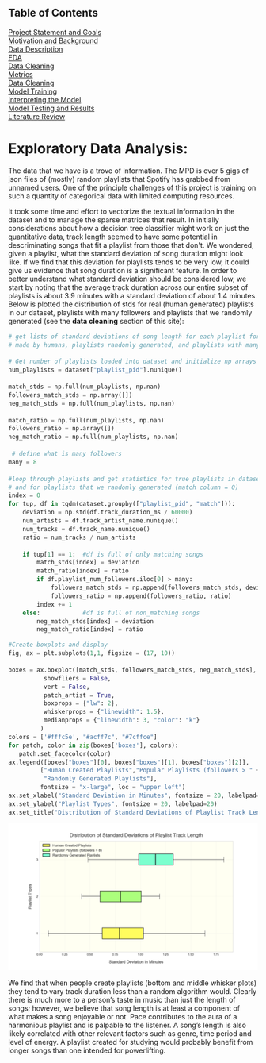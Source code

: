 ## Table of Contents
[Project Statement and Goals](https://tralpha.github.io/spotify-project/project-statement-and-goals.html) <br>
[Motivation and Background](https://tralpha.github.io/spotify-project/motivation-and-background.html) <br>
[Data Description](https://tralpha.github.io/spotify-project/data-description.html) <br>
[EDA](https://tralpha.github.io/spotify-project/eda.html) <br>
[Data Cleaning](https://tralpha.github.io/spotify-project/data-cleaning.html) <br>
[Metrics](https://tralpha.github.io/spotify-project/metrics.html) <br>
[Data Cleaning](https://tralpha.github.io/spotify-project/data-cleaning.html) <br>
[Model Training](https://tralpha.github.io/spotify-project/model-training.html) <br>
[Interpreting the Model](https://tralpha.github.io/spotify-project/interpreting-the-model.html) <br>
[Model Testing and Results](https://tralpha.github.io/spotify-project/model-testing-and-results.html) <br>
[Literature Review](https://tralpha.github.io/spotify-project/literature-review.html) <br>

# Exploratory Data Analysis:

The data that we have is a trove of information.  The MPD is over 5 gigs of json files of (mostly) random playlists that Spotify has grabbed from unnamed users.  One of the principle challenges of this project is training on such a quantity of categorical data with limited computing resources.

It took some time and effort to vectorize the textual information in the dataset and to manage the sparse matrices that result.  In initially considerations about how a decision tree classifier might work on just the quantitative data, track length seemed to have some potential in descriminating songs that fit a playlist from those that don't.  We wondered, given a playlist, what the standard deviation of song duration might look like. If we find that this deviation for playlists tends to be very low, it could give us evidence that song duration is a significant feature. In order to better understand what standard deviation should be considered low, we start by noting that the average track duration across our entire subset of playlists is about 3.9 minutes with a standard deviation of about 1.4 minutes.  Below is plotted the distribution of stds for real (human generated) playlists in our dataset, playlists with many followers and playlists that we randomly generated (see the **data cleaning** section of this site):

```python
# get lists of standard deviations of song length for each playlist for playlists 
# made by humans, playlists randomly generated, and playlists with many followers 

# Get number of playlists loaded into dataset and initialize np arrays to hold stats
num_playlists = dataset["playlist_pid"].nunique()

match_stds = np.full(num_playlists, np.nan)
followers_match_stds = np.array([])
neg_match_stds = np.full(num_playlists, np.nan)

match_ratio = np.full(num_playlists, np.nan)
followers_ratio = np.array([])
neg_match_ratio = np.full(num_playlists, np.nan)

 # define what is many followers
many = 8           

#loop through playlists and get statistics for true playlists in dataset (match column = 1)
# and for playlists that we randomly generated (match column = 0)
index = 0
for tup, df in tqdm(dataset.groupby(["playlist_pid", "match"])):
    deviation = np.std(df.track_duration_ms / 60000)
    num_artists = df.track_artist_name.nunique()
    num_tracks = df.track_name.nunique()
    ratio = num_tracks / num_artists
    
    if tup[1] == 1:  #df is full of only matching songs
        match_stds[index] = deviation
        match_ratio[index] = ratio
        if df.playlist_num_followers.iloc[0] > many:
            followers_match_stds = np.append(followers_match_stds, deviation)
            followers_ratio = np.append(followers_ratio, ratio)
        index += 1
    else:            #df is full of non_matching songs
        neg_match_stds[index] = deviation
        neg_match_ratio[index] = ratio
 ```
 
 ```python
#Create boxplots and display
fig, ax = plt.subplots(1,1, figsize = (17, 10))

boxes = ax.boxplot([match_stds, followers_match_stds, neg_match_stds], 
           showfliers = False, 
           vert = False,
           patch_artist = True,
           boxprops = {"lw": 2}, 
           whiskerprops = {"linewidth": 1.5},
           medianprops = {"linewidth": 3, "color": "k"}
          )
colors = ['#fffc5e', "#acff7c", "#7cffce"]
for patch, color in zip(boxes['boxes'], colors): 
    patch.set_facecolor(color)
ax.legend([boxes["boxes"][0], boxes["boxes"][1], boxes["boxes"][2]], 
          ["Human Created Playlists","Popular Playlists (followers > " + str(many)+ ")", 
           "Randomly Generated Playlists"], 
          fontsize = "x-large", loc = "upper left")
ax.set_xlabel("Standard Deviation in Minutes", fontsize = 20, labelpad=20)
ax.set_ylabel("Playlist Types", fontsize = 20, labelpad=20)
ax.set_title("Distribution of Standard Deviations of Playlist Track Length", fontsize = 25, pad=20);
```

![fig1](images/playlist_length_devs.png)

We find that when people create playlists (bottom and middle whisker plots) they tend to vary track duration less than a random algorithm would.  Clearly there is much more to a person’s taste in music than just the length of songs; however, we believe that song length is at least a component of what makes a song enjoyable or not.  Pace contributes to the aura of a harmonious playlist and is palpable to the listener. A song’s length is also likely correlated with other relevant factors such as genre, time period and level of energy. A playlist created for studying would probably benefit from longer songs than one intended for powerlifting.

